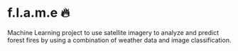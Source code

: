 # f.l.a.m.e 🔥
Machine Learning project to use satellite imagery to analyze and predict forest fires by using a combination of weather data and image classification.
